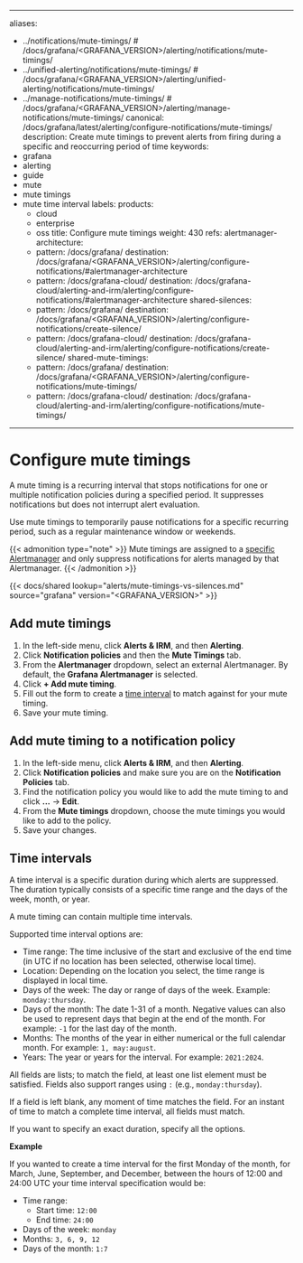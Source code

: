 -----

aliases:

- ../notifications/mute-timings/ \# /docs/grafana/\<GRAFANA\_VERSION\>/alerting/notifications/mute-timings/
- ../unified-alerting/notifications/mute-timings/ \# /docs/grafana/\<GRAFANA\_VERSION\>/alerting/unified-alerting/notifications/mute-timings/
- ../manage-notifications/mute-timings/ \# /docs/grafana/\<GRAFANA\_VERSION\>/alerting/manage-notifications/mute-timings/
  canonical: /docs/grafana/latest/alerting/configure-notifications/mute-timings/
  description: Create mute timings to prevent alerts from firing during a specific and reoccurring period of time
  keywords:
- grafana
- alerting
- guide
- mute
- mute timings
- mute time interval
  labels:
  products:
  - cloud
  - enterprise
  - oss
    title: Configure mute timings
    weight: 430
    refs:
    alertmanager-architecture:
  - pattern: /docs/grafana/
    destination: /docs/grafana/\<GRAFANA\_VERSION\>/alerting/configure-notifications/\#alertmanager-architecture
  - pattern: /docs/grafana-cloud/
    destination: /docs/grafana-cloud/alerting-and-irm/alerting/configure-notifications/\#alertmanager-architecture
    shared-silences:
  - pattern: /docs/grafana/
    destination: /docs/grafana/\<GRAFANA\_VERSION\>/alerting/configure-notifications/create-silence/
  - pattern: /docs/grafana-cloud/
    destination: /docs/grafana-cloud/alerting-and-irm/alerting/configure-notifications/create-silence/
    shared-mute-timings:
  - pattern: /docs/grafana/
    destination: /docs/grafana/\<GRAFANA\_VERSION\>/alerting/configure-notifications/mute-timings/
  - pattern: /docs/grafana-cloud/
    destination: /docs/grafana-cloud/alerting-and-irm/alerting/configure-notifications/mute-timings/

-----

# Configure mute timings

A mute timing is a recurring interval that stops notifications for one or multiple notification policies during a specified period. It suppresses notifications but does not interrupt alert evaluation.

Use mute timings to temporarily pause notifications for a specific recurring period, such as a regular maintenance window or weekends.

{{\< admonition type="note" \>}}
Mute timings are assigned to a [specific Alertmanager](ref:alertmanager-architecture) and only suppress notifications for alerts managed by that Alertmanager.
{{\< /admonition \>}}

{{\< docs/shared lookup="alerts/mute-timings-vs-silences.md" source="grafana" version="\<GRAFANA\_VERSION\>" \>}}

## Add mute timings

1. In the left-side menu, click **Alerts & IRM**, and then **Alerting**.
2. Click **Notification policies** and then the **Mute Timings** tab.
3. From the **Alertmanager** dropdown, select an external Alertmanager. By default, the **Grafana Alertmanager** is selected.
4. Click **+ Add mute timing**.
5. Fill out the form to create a [time interval](#time-intervals) to match against for your mute timing.
6. Save your mute timing.

## Add mute timing to a notification policy

1. In the left-side menu, click **Alerts & IRM**, and then **Alerting**.
2. Click **Notification policies** and make sure you are on the **Notification Policies** tab.
3. Find the notification policy you would like to add the mute timing to and click **...** -\> **Edit**.
4. From the **Mute timings** dropdown, choose the mute timings you would like to add to the policy.
5. Save your changes.

## Time intervals

A time interval is a specific duration during which alerts are suppressed. The duration typically consists of a specific time range and the days of the week, month, or year.

A mute timing can contain multiple time intervals.

Supported time interval options are:

- Time range: The time inclusive of the start and exclusive of the end time (in UTC if no location has been selected, otherwise local time).
- Location: Depending on the location you select, the time range is displayed in local time.
- Days of the week: The day or range of days of the week. Example: `monday:thursday`.
- Days of the month: The date 1-31 of a month. Negative values can also be used to represent days that begin at the end of the month. For example: `-1` for the last day of the month.
- Months: The months of the year in either numerical or the full calendar month. For example: `1, may:august`.
- Years: The year or years for the interval. For example: `2021:2024`.

All fields are lists; to match the field, at least one list element must be satisfied. Fields also support ranges using `:` (e.g., `monday:thursday`).

If a field is left blank, any moment of time matches the field. For an instant of time to match a complete time interval, all fields must match.

If you want to specify an exact duration, specify all the options.

**Example**

If you wanted to create a time interval for the first Monday of the month, for March, June, September, and December, between the hours of 12:00 and 24:00 UTC your time interval specification would be:

- Time range:
  - Start time: `12:00`
  - End time: `24:00`
- Days of the week: `monday`
- Months: `3, 6, 9, 12`
- Days of the month: `1:7`
